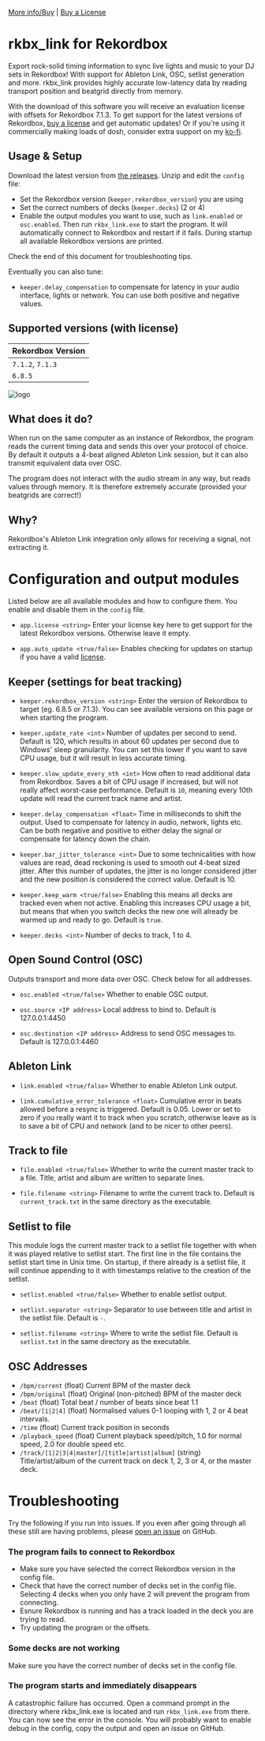 [More info/Buy](https://3gg.se/products/rkbx_link) | [Buy a License](https://store.3gg.se/)

# rkbx_link for Rekordbox
Export rock-solid timing information to sync live lights and music to your DJ sets in Rekordbox! With support for Ableton Link, OSC, setlist generation and more. rkbx_link provides highly accurate low-latency data by reading transport position and beatgrid directly from memory.

With the download of this software you will receive an evaluation license with offsets for Rekordbox 7.1.3. To get support for the latest versions of Rekordbox, [buy a license](https://3gg.se/products/rkbx_link) and get automatic updates! Or if you're using it commercially making loads of dosh, consider extra support on my [ko-fi](https://ko-fi.com/grufkork).

## Usage & Setup
Download the latest version from [the releases](https://github.com/grufkork/rkbx_link/releases/latest). Unzip and edit the `config` file:
- Set the Rekordbox version (`keeper.rekordbox_version`) you are using
- Set the correct numbers of decks (`keeper.decks`) (2 or 4)
- Enable the output modules you want to use, such as `link.enabled` or `osc.enabled`.
Then run `rkbx_link.exe` to start the program. It will automatically connect to Rekordbox and restart if it fails. During startup all available Rekordbox versions are printed.

Check the end of this document for troubleshooting tips.

Eventually you can also tune:
- `keeper.delay_compensation` to compensate for latency in your audio interface, lights or network. You can use both positive and negative values.

## Supported versions (with license)

| Rekordbox Version  |
| ----- |
| `7.1.2`, `7.1.3` |
| `6.8.5` |

![logo](https://3gg.se/products/rkbx_link/logo.png "Logo")

## What does it do?
When run on the same computer as an instance of Rekordbox, the program reads the current timing data and sends this over your protocol of choice. By default it outputs a 4-beat aligned Ableton Link session, but it can also transmit equivalent data over OSC.

The program does not interact with the audio stream in any way, but reads values through memory. It is therefore extremely accurate (provided your beatgrids are correct!)

## Why?
Rekordbox's Ableton Link integration only allows for receiving a signal, not extracting it. 

# Configuration and output modules
Listed below are all available modules and how to configure them. You enable and disable them in the `config` file.

- `app.license <string>`
Enter your license key here to get support for the latest Rekordbox versions. Otherwise leave it empty.

- `app.auto_update <true/false>`
Enables checking for updates on startup if you have a valid [license](https://3gg.se/products/rkbx_link). 

## Keeper (settings for beat tracking)
- `keeper.rekordbox_version <string>`
Enter the version of Rekordbox to target (eg. 6.8.5 or 7.1.3). You can see available versions on this page or when starting the program. 

- `keeper.update_rate <int>`
Number of updates per second to send. Default is 120, which results in about 60 updates per second due to Windows' sleep granularity. You can set this lower if you want to save CPU usage, but it will result in less accurate timing.

- `keeper.slow_update_every_nth <int>`
How often to read additional data from Rekordbox. Saves a bit of CPU usage if increased, but will not really affect worst-case performance. Default is `10`, meaning every 10th update will read the current track name and artist.

- `keeper.delay_compensation <float>`
Time in milliseconds to shift the output. Used to compensate for latency in audio, network, lights etc. Can be both negative and positive to either delay the signal or compensate for latency down the chain.

- `keeper.bar_jitter_tolerance <int>`
Due to some technicalities with how values are read, dead reckoning is used to smooth out 4-beat sized jitter. After this number of updates, the jitter is no longer considered jitter and the new position is considered the correct value. Default is 10.

- `keeper.keep_warm <true/false>`
Enabling this means all decks are tracked even when not active. Enabling this increases CPU usage a bit, but means that when you switch decks the new one will already be warmed up and ready to go. Default is `true`.

- `keeper.decks <int>`
Number of decks to track, 1 to 4.

## Open Sound Control (OSC)
Outputs transport and more data over OSC. Check below for all addresses.
- `osc.enabled <true/false>`
Whether to enable OSC output.

- `osc.source <IP address>`
Local address to bind to. Default is 127.0.0.1:4450

- `osc.destination <IP address>`
Address to send OSC messages to. Default is 127.0.0.1:4460

## Ableton Link
- `link.enabled <true/false>`
Whether to enable Ableton Link output.

- `link.cumulative_error_tolerance <float>`
Cumulative error in beats allowed before a resync is triggered. Default is 0.05. Lower or set to zero if you really want it to track when you scratch, otherwise leave as is to save a bit of CPU and network (and to be nicer to other peers).

## Track to file
- `file.enabled <true/false>`
Whether to write the current master track to a file. Title, artist and album are written to separate lines.

- `file.filename <string>`
Filename to write the current track to. Default is `current_track.txt` in the same directory as the executable.

## Setlist to file
This module logs the current master track to a setlist file together with when it was played relative to setlist start. The first line in the file contains the setlist start time in Unix time. On startup, if there already is a setlist file, it will continue appending to it with timestamps relative to the creation of the setlist.

- `setlist.enabled <true/false>`
Whether to enable setlist output.

- `setlist.separator <string>`
Separator to use between title and artist in the setlist file. Default is `-`.

- `setlist.filename <string>`
Where to write the setlist file. Default is `setlist.txt` in the same directory as the executable.

## OSC Addresses
 - `/bpm/current` (float) Current BPM of the master deck
 - `/bpm/original` (float) Original (non-pitched) BPM of the master deck
 - `/beat` (float) Total beat / number of beats since beat 1.1
 - `/beat/[1|2|4]` (float) Normalised values 0-1 looping with 1, 2 or 4 beat intervals.
 - `/time` (float) Current track position in seconds
 - `/playback_speed` (float) Current playback speed/pitch, 1.0 for normal speed, 2.0 for double speed etc.
 - `/track/[1|2|3|4|master]/[title|artist|album]` (string) Title/artist/album of the current track on deck 1, 2, 3 or 4, or the master deck.

# Troubleshooting
Try the following if you run into issues. If you even after going through all these still are having problems, please [open an issue](https://github.com/grufkork/rkbx_link/issues/new) on GitHub.

### The program fails to connect to Rekordbox
- Make sure you have selected the correct Rekordbox version in the config file.
- Check that have the correct number of decks set in the config file. Selecting 4 decks when you only have 2 will prevent the program from connecting.
- Esnure Rekordbox is running and has a track loaded in the deck you are trying to read.
- Try updating the program or the offsets.

### Some decks are not working
Make sure you have the correct number of decks set in the config file.

### The program starts and immediately disappears
A catastrophic failure has occurred. Open a command prompt in the directory where rkbx_link.exe is located and run `rkbx_link.exe` from there. You can now see the error in the console. You will probably want to enable debug in the config, copy the output and open an issue on GitHub.
